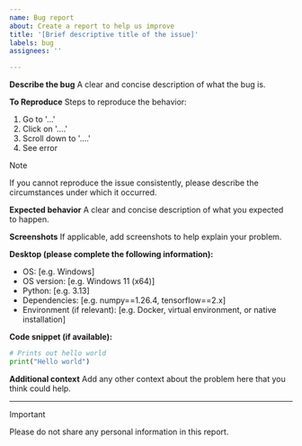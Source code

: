 ```yaml
---
name: Bug report
about: Create a report to help us improve
title: '[Brief descriptive title of the issue]'
labels: bug
assignees: ''

---
```


**Describe the bug**
A clear and concise description of what the bug is.

**To Reproduce**
Steps to reproduce the behavior:
1. Go to '...'
2. Click on '....'
3. Scroll down to '....'
4. See error

> [!NOTE]
> If you cannot reproduce the issue consistently, please describe the circumstances under which it occurred.

**Expected behavior**
A clear and concise description of what you expected to happen.

**Screenshots**
If applicable, add screenshots to help explain your problem.

**Desktop (please complete the following information):**
 - OS: [e.g. Windows]
 - OS version: [e.g. Windows 11 (x64)]
 - Python: [e.g. 3.13]
 - Dependencies: [e.g. numpy==1.26.4, tensorflow==2.x]
 - Environment (if relevant): [e.g. Docker, virtual environment, or native installation]

**Code snippet (if available):**
```python
# Prints out hello world
print("Hello world")
```

**Additional context**
Add any other context about the problem here that you think could help.

---

> [!IMPORTANT]
> Please do not share any personal information in this report.
